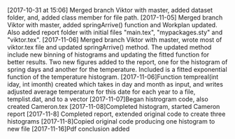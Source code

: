 [2017-10-31 at 15:06] Merged branch Viktor with master, added dataset 
folder, and, added class member for file path.
[2017-11-05] Merged branch Viktor with master, added springArrive() 
function and Workplan updated. Also added report folder with initial 
files "main.tex", "mypackages.sty" and "viktor.tex". 
[2017-11-06] Merged branch Viktor with master, wrote most of viktor.tex 
file and updated springArrive() method. The updated method include new 
binning of histograms and updating the fitted function for better 
results. Two new figures added to the report, one for the histogram of 
spring days and another for the temperature. Included is a fitted 
exponential function of the temperature histogram. 
[2017-11-06]Function tempreal(int iday, int imonth) created which takes
in day and month as input, and writes adjusted average temperature
for this date for each year to a file, templist.dat, and to a vector
[2017-11-07]Began histrogram code, also created Cameron.tex
[2017-11-08]Completed histogram, started Cameron report
[2017-11-8] Completed report, extended original code to create three histograms
[2017-11-8]Copied original code producing one histogram to new file
[2017-11-16]Pdf conclusion added